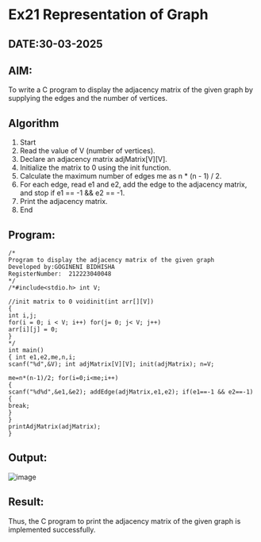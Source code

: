 # Ex21 Representation of Graph
## DATE:30-03-2025
## AIM:
To write a C program to display the adjacency matrix of the given graph by supplying the edges and the number of vertices.

## Algorithm
1.	Start
2.	Read the value of V (number of vertices).
3.	Declare an adjacency matrix adjMatrix[V][V].
4.	Initialize the matrix to 0 using the init function.
5.	Calculate the maximum number of edges me as n * (n - 1) / 2.
6.	For each edge, read e1 and e2, add the edge to the adjacency matrix, and stop if e1 == -1 && e2 == -1.
7.	Print the adjacency matrix.
8.	End  

## Program:
```
/*
Program to display the adjacency matrix of the given graph
Developed by:GOGINENI BIDHISHA 
RegisterNumber:  212223040048
*/
/*#include<stdio.h> int V;

//init matrix to 0 voidinit(int arr[][V])
{
int i,j;
for(i = 0; i < V; i++) for(j= 0; j< V; j++)
arr[i][j] = 0;
}
*/
int main()
{ int e1,e2,me,n,i;
scanf("%d",&V); int adjMatrix[V][V]; init(adjMatrix); n=V;
 
me=n*(n-1)/2; for(i=0;i<me;i++)
{
scanf("%d%d",&e1,&e2); addEdge(adjMatrix,e1,e2); if(e1==-1 && e2==-1)
{
break;
}
}
printAdjMatrix(adjMatrix);
}

```

## Output:
![image](https://github.com/user-attachments/assets/77258e01-d5ce-431b-8fbc-f98417ec9d97)



## Result:
Thus, the C program to print the adjacency matrix of the given graph is implemented successfully.
